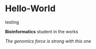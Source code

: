 # Hello-World
testing

**Bioinformatics** student in the works

*The genomics force is strong with this one*
